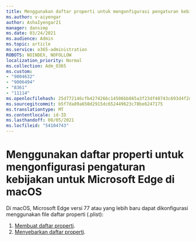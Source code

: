 ```yaml
---
title: Menggunakan daftar properti untuk mengonfigurasi pengaturan kebijakan untuk Microsoft Edge di macOS
ms.author: v-aiyengar
author: AshaIyengar21
manager: dansimp
ms.date: 03/24/2021
ms.audience: Admin
ms.topic: article
ms.service: o365-administration
ROBOTS: NOINDEX, NOFOLLOW
localization_priority: Normal
ms.collection: Adm_O365
ms.custom:
- "9004632"
- "9006494"
- "8361"
- "11114"
ms.openlocfilehash: 25d772146cfb4274266c14506bb865a3f23df40743c693d4f2d22cf8ca701e52
ms.sourcegitcommit: b5f7da89a650d2915dc652449623c78be6247175
ms.translationtype: MT
ms.contentlocale: id-ID
ms.lasthandoff: 08/05/2021
ms.locfileid: "54104743"
---
```

# <a name="use-a-property-list-to-configure-the-policy-settings-for-microsoft-edge-on-macos"></a>Menggunakan daftar properti untuk mengonfigurasi pengaturan kebijakan untuk Microsoft Edge di macOS

Di macOS, Microsoft Edge versi 77 atau yang lebih baru dapat dikonfigurasi menggunakan file daftar properti (.plist):

1. [Membuat daftar properti](https://go.microsoft.com/fwlink/?linkid=2134726).
1. [Menyebarkan daftar properti](https://go.microsoft.com/fwlink/?linkid=2134727).
